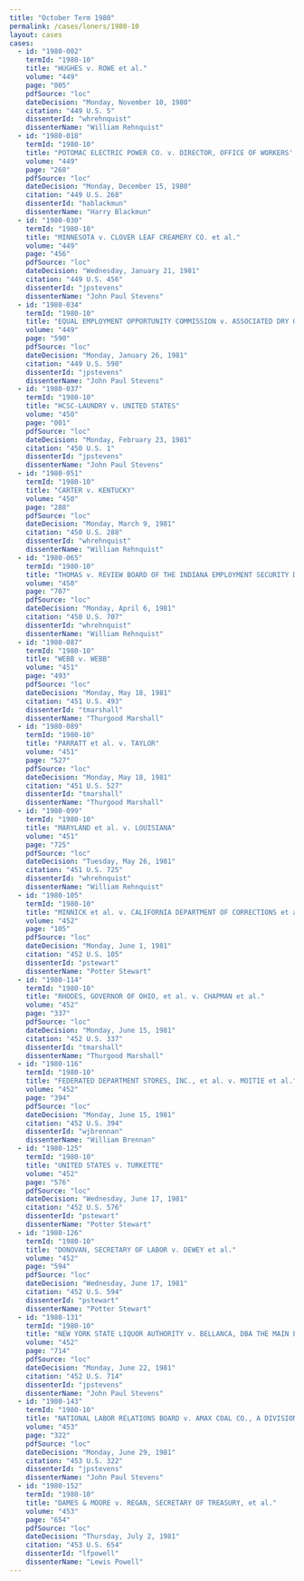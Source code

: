 ```yaml
---
title: "October Term 1980"
permalink: /cases/loners/1980-10
layout: cases
cases:
  - id: "1980-002"
    termId: "1980-10"
    title: "HUGHES v. ROWE et al."
    volume: "449"
    page: "005"
    pdfSource: "loc"
    dateDecision: "Monday, November 10, 1980"
    citation: "449 U.S. 5"
    dissenterId: "whrehnquist"
    dissenterName: "William Rehnquist"
  - id: "1980-018"
    termId: "1980-10"
    title: "POTOMAC ELECTRIC POWER CO. v. DIRECTOR, OFFICE OF WORKERS' COMPENSATION PROGRAMS, U.S. DEPARTMENT OF LABOR, et al."
    volume: "449"
    page: "268"
    pdfSource: "loc"
    dateDecision: "Monday, December 15, 1980"
    citation: "449 U.S. 268"
    dissenterId: "hablackmun"
    dissenterName: "Harry Blackmun"
  - id: "1980-030"
    termId: "1980-10"
    title: "MINNESOTA v. CLOVER LEAF CREAMERY CO. et al."
    volume: "449"
    page: "456"
    pdfSource: "loc"
    dateDecision: "Wednesday, January 21, 1981"
    citation: "449 U.S. 456"
    dissenterId: "jpstevens"
    dissenterName: "John Paul Stevens"
  - id: "1980-034"
    termId: "1980-10"
    title: "EQUAL EMPLOYMENT OPPORTUNITY COMMISSION v. ASSOCIATED DRY GOODS CORP."
    volume: "449"
    page: "590"
    pdfSource: "loc"
    dateDecision: "Monday, January 26, 1981"
    citation: "449 U.S. 590"
    dissenterId: "jpstevens"
    dissenterName: "John Paul Stevens"
  - id: "1980-037"
    termId: "1980-10"
    title: "HCSC-LAUNDRY v. UNITED STATES"
    volume: "450"
    page: "001"
    pdfSource: "loc"
    dateDecision: "Monday, February 23, 1981"
    citation: "450 U.S. 1"
    dissenterId: "jpstevens"
    dissenterName: "John Paul Stevens"
  - id: "1980-051"
    termId: "1980-10"
    title: "CARTER v. KENTUCKY"
    volume: "450"
    page: "288"
    pdfSource: "loc"
    dateDecision: "Monday, March 9, 1981"
    citation: "450 U.S. 288"
    dissenterId: "whrehnquist"
    dissenterName: "William Rehnquist"
  - id: "1980-065"
    termId: "1980-10"
    title: "THOMAS v. REVIEW BOARD OF THE INDIANA EMPLOYMENT SECURITY DIVISION et al."
    volume: "450"
    page: "707"
    pdfSource: "loc"
    dateDecision: "Monday, April 6, 1981"
    citation: "450 U.S. 707"
    dissenterId: "whrehnquist"
    dissenterName: "William Rehnquist"
  - id: "1980-087"
    termId: "1980-10"
    title: "WEBB v. WEBB"
    volume: "451"
    page: "493"
    pdfSource: "loc"
    dateDecision: "Monday, May 18, 1981"
    citation: "451 U.S. 493"
    dissenterId: "tmarshall"
    dissenterName: "Thurgood Marshall"
  - id: "1980-089"
    termId: "1980-10"
    title: "PARRATT et al. v. TAYLOR"
    volume: "451"
    page: "527"
    pdfSource: "loc"
    dateDecision: "Monday, May 18, 1981"
    citation: "451 U.S. 527"
    dissenterId: "tmarshall"
    dissenterName: "Thurgood Marshall"
  - id: "1980-099"
    termId: "1980-10"
    title: "MARYLAND et al. v. LOUISIANA"
    volume: "451"
    page: "725"
    pdfSource: "loc"
    dateDecision: "Tuesday, May 26, 1981"
    citation: "451 U.S. 725"
    dissenterId: "whrehnquist"
    dissenterName: "William Rehnquist"
  - id: "1980-105"
    termId: "1980-10"
    title: "MINNICK et al. v. CALIFORNIA DEPARTMENT OF CORRECTIONS et al."
    volume: "452"
    page: "105"
    pdfSource: "loc"
    dateDecision: "Monday, June 1, 1981"
    citation: "452 U.S. 105"
    dissenterId: "pstewart"
    dissenterName: "Potter Stewart"
  - id: "1980-114"
    termId: "1980-10"
    title: "RHODES, GOVERNOR OF OHIO, et al. v. CHAPMAN et al."
    volume: "452"
    page: "337"
    pdfSource: "loc"
    dateDecision: "Monday, June 15, 1981"
    citation: "452 U.S. 337"
    dissenterId: "tmarshall"
    dissenterName: "Thurgood Marshall"
  - id: "1980-116"
    termId: "1980-10"
    title: "FEDERATED DEPARTMENT STORES, INC., et al. v. MOITIE et al."
    volume: "452"
    page: "394"
    pdfSource: "loc"
    dateDecision: "Monday, June 15, 1981"
    citation: "452 U.S. 394"
    dissenterId: "wjbrennan"
    dissenterName: "William Brennan"
  - id: "1980-125"
    termId: "1980-10"
    title: "UNITED STATES v. TURKETTE"
    volume: "452"
    page: "576"
    pdfSource: "loc"
    dateDecision: "Wednesday, June 17, 1981"
    citation: "452 U.S. 576"
    dissenterId: "pstewart"
    dissenterName: "Potter Stewart"
  - id: "1980-126"
    termId: "1980-10"
    title: "DONOVAN, SECRETARY OF LABOR v. DEWEY et al."
    volume: "452"
    page: "594"
    pdfSource: "loc"
    dateDecision: "Wednesday, June 17, 1981"
    citation: "452 U.S. 594"
    dissenterId: "pstewart"
    dissenterName: "Potter Stewart"
  - id: "1980-131"
    termId: "1980-10"
    title: "NEW YORK STATE LIQUOR AUTHORITY v. BELLANCA, DBA THE MAIN EVENT, et al."
    volume: "452"
    page: "714"
    pdfSource: "loc"
    dateDecision: "Monday, June 22, 1981"
    citation: "452 U.S. 714"
    dissenterId: "jpstevens"
    dissenterName: "John Paul Stevens"
  - id: "1980-143"
    termId: "1980-10"
    title: "NATIONAL LABOR RELATIONS BOARD v. AMAX COAL CO., A DIVISION OF AMAX, INC., et al."
    volume: "453"
    page: "322"
    pdfSource: "loc"
    dateDecision: "Monday, June 29, 1981"
    citation: "453 U.S. 322"
    dissenterId: "jpstevens"
    dissenterName: "John Paul Stevens"
  - id: "1980-152"
    termId: "1980-10"
    title: "DAMES & MOORE v. REGAN, SECRETARY OF TREASURY, et al."
    volume: "453"
    page: "654"
    pdfSource: "loc"
    dateDecision: "Thursday, July 2, 1981"
    citation: "453 U.S. 654"
    dissenterId: "lfpowell"
    dissenterName: "Lewis Powell"
---
```

